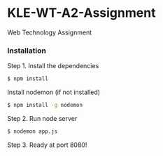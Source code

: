 # KLE-WT-A2-Assignment
 Web Technology Assignment
### Installation

Step 1. Install the dependencies

```sh
$ npm install
```

Install nodemon (if not installed)

```sh
$ npm install -g nodemon
```

Step 2. Run node server

```sh
$ nodemon app.js
```
Step 3. Ready at port 8080!
